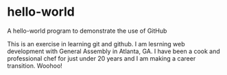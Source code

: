 # hello-world
A hello-world program to demonstrate the use of GitHub


This is an exercise in learning git and github. I am lesrning web development with General Assembly in Atlanta, GA. I have been a cook and professional chef for just under 20 years and I am making a career transition. Woohoo!
